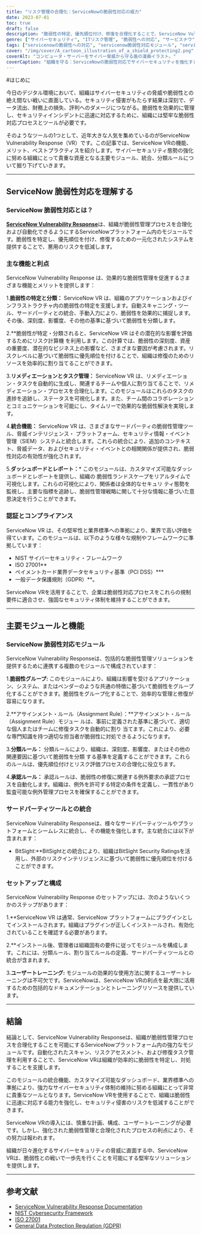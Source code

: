 ```yaml
---
title: "リスク管理の合理化：ServiceNowの脆弱性対応の威力"
date: 2023-07-01
toc: true
draft: false
description: "脆弱性の特定、優先順位付け、修復を合理化することで、ServiceNow Vulnerability Responseがリスク管理を最適化する方法をご覧ください。"
genre: ["サイバーセキュリティ", "ITリスク管理", "脆弱性への対応", "サービスナウ", "セキュリティ・オートメーション", "コンプライアンス", "脅威インテリジェンス", "インシデント管理", "脆弱性の特定", "修復戦略"]
tags: ["servicenowの脆弱性への対応", "servicenow脆弱性対応モジュール", "servicenowアプリケーションの脆弱性への対応", "servicenowにおける脆弱性への対応", "servicenow脆弱性管理モジュール", "servicenowのプッシュ通知が機能しない", "servicenow脆弱性対応リスク計算機", "servicenow脆弱性対応認証", "servicenow脆弱性対応分類ルール", "servicenow脆弱性対応修復タスク", "servicenow脆弱性対応CIルックアップ・ルール", "servicenow 脆弱性対応 サードパーティとの統合", "servicenow イベント重大度値", "servicenow脆弱性対応ダッシュボード", "servicenow脆弱性対応グループ", "servicenow脆弱性対応割り当てルール", "servicenow脆弱性対応アプリケーション", "servicenow 脆弱性対応の承認ルール", "servicenow脆弱性対応の例外承認", "servicenow脆弱性対応セットアップアシスタント", "servicenow 脆弱性レスポンス rest api", "servicenowアプリケーション脆弱性対応の統合", "servicenowアプリケーション脆弱性対応の役割", "servicenow脆弱性対応のメリット", "servicenow脆弱性対応ブループリント", "servicenow脆弱性対応知識ベース", "bitsight servicenow 脆弱性への対応", "servicenow脆弱性対応cisoダッシュボード", "servicenow脆弱性対応分類グループ", "servicenow脆弱性対応CIマッチング"]
cover: "/img/cover/A_cartoon_illustration_of_a_shield_protecting2.png"
coverAlt: "コンピュータ・サーバーをサイバー脅威から守る盾の漫画イラスト。"
coverCaption: "組織を守る：ServiceNowの脆弱性対応でサイバーセキュリティを強化する"
---
```


#はじめに

今日のデジタル環境において、組織はサイバーセキュリティの脅威や脆弱性との絶え間ない戦いに直面している。セキュリティ侵害がもたらす結果は深刻で、データ流出、財務上の損失、評判へのダメージにつながる。脆弱性を効果的に管理し、セキュリティインシデントに迅速に対応するために、組織には堅牢な脆弱性対応プロセスとツールが必要です。

そのようなツールの1つとして、近年大きな人気を集めているのがServiceNow Vulnerability Response（VR）です。この記事では、ServiceNow VRの機能、メリット、ベストプラクティスを紹介します。サイバーセキュリティ態勢の強化に努める組織にとって貴重な資産となる主要モジュール、統合、分類ルールについて掘り下げていきます。

______

## ServiceNow 脆弱性対応を理解する

### ServiceNow 脆弱性対応とは？

[**ServiceNow Vulnerability Response**](https://www.servicenow.com/uk/products/vulnerability-response.html)は、組織が脆弱性管理プロセスを合理化および自動化できるようにするServiceNowプラットフォーム内のモジュールです。脆弱性を特定し、優先順位を付け、修復するための一元化されたシステムを提供することで、悪用のリスクを低減します。

### 主な機能と利点

ServiceNow Vulnerability Response は、効果的な脆弱性管理を促進するさまざまな機能とメリットを提供します：

1.**脆弱性の特定と分類：** ServiceNow VR は、組織のアプリケーションおよびインフラストラクチャ内の脆弱性の特定を支援します。自動スキャニング・ツール、サードパーティとの統合、手動入力により、脆弱性を効果的に捕捉します。その後、深刻度、影響度、その他の基準に基づいて脆弱性を分類します。

2.**脆弱性が特定・分類されると、ServiceNow VR はその潜在的な影響を評価するためにリスク計算機 を利用します。この計算では、脆弱性の深刻度、資産の重要度、潜在的なビジネス上の影響など、さまざまな要因が考慮されます。リスクレベルに基づいて脆弱性に優先順位を付けることで、組織は修復のためのリソースを効率的に割り当てることができます。

3.**リメディエーションとタスク管理：** ServiceNow VR は、リメディエーション・タスクを自動的に生成し、関連するチームや個人に割り当てることで、リメディエーション・プロセスを合理化します。このモジュールはこれらのタスクの進捗を追跡し、ステータスを可視化します。また、チーム間のコラボレーションとコミュニケーションを可能にし、タイムリーで効果的な脆弱性解決を実現します。

4.**統合機能：** ServiceNow VR は、さまざまなサードパーティの脆弱性管理ツール、脅威インテリジェンス・ プラットフォーム、セキュリティ情報・イベント管理（SIEM）システムと統合します。これらの統合により、追加のコンテキスト、脅威データ、およびセキュリティ・イベントとの相関関係が提供され、脆弱性対応の有効性が強化されます。

5.**ダッシュボードとレポート：*** このモジュールは、カスタマイズ可能なダッシュボードとレポートを提供し、組織の 脆弱性ランドスケープをリアルタイムで可視化します。これらの可視化により、関係者は全体的なセキュリ ティ態勢を監視し、主要な指標を追跡し、脆弱性管理戦略に関して十分な情報に基づいた意思決定を行うことができます。

### 認証とコンプライアンス

ServiceNow VR は、その堅牢性と業界標準への準拠により、業界で高い評価を得ています。このモジュールは、以下のような様々な規制やフレームワークに準拠しています：

- NIST サイバーセキュリティ・フレームワーク
- ISO 27001**
- ペイメントカード業界データセキュリティ基準（PCI DSS）***
- 一般データ保護規則（GDPR）**。

ServiceNow VRを活用することで、企業は脆弱性対応プロセスをこれらの規制要件に適合させ、強固なセキュリティ体制を維持することができます。

______

## 主要モジュールと機能

### ServiceNow 脆弱性対応モジュール

ServiceNow Vulnerability Responseは、包括的な脆弱性管理ソリューションを提供するために連携する複数のモジュールで構成されています：

1.**脆弱性グループ:** このモジュールにより、組織は影響を受けるアプリケーション、システム、またはベンダーのような共通の特徴に基づいて脆弱性をグループ化することができます。脆弱性をグループ化することで、効率的な管理と修復が容易になります。

2.**アサインメント・ルール（Assignment Rule）：**アサインメント・ルール（Assignment Rule）モジュー ルは、事前に定義された基準に基づいて、適切な個人またはチームに修復タスクを自動的に割り 当てます。これにより、必要な専門知識を持つ適切な担当者が脆弱性に対処できるようになります。

3.**分類ルール：** 分類ルールにより、組織は、深刻度、影響度、またはその他の関連要因に基づいて脆弱性を分類 する基準を定義することができます。これらのルールは、優先順位付けとリスク評価プロセスの合理化に役立ちます。

4.**承認ルール：** 承認ルールは、脆弱性の修復に関連する例外要求の承認プロセスを自動化します。組織は、例外を許可する特定の条件を定義し、一貫性があり監査可能な例外管理プロセスを確保することができます。

### サードパーティツールとの統合

ServiceNow Vulnerability Responseは、様々なサードパーティツールやプラットフォームとシームレスに統合し、その機能を強化します。主な統合には以下が含まれます：

- BitSight:**BitSightとの統合により、組織はBitSight Security Ratingsを活用し、外部のリスクインテリジェンスに基づいて脆弱性に優先順位を付けることができます。

### セットアップと構成

ServiceNow Vulnerability Response のセットアップには、次のようないくつかのステップがあります：

1.**ServiceNow VR は通常、ServiceNow プラットフォームにプラグインとしてインストールされます。組織はプラグインが正しくインストールされ、有効化されていることを確認する必要があります。

2.**インストール後、管理者は組織固有の要件に従ってモジュールを構成します。これには、分類ルール、割り当てルールの定義、サードパーティツールとの統合が含まれます。

3.**ユーザートレーニング:** モジュールの効果的な使用方法に関するユーザートレーニングは不可欠です。ServiceNowは、ServiceNow VRの利点を最大限に活用するための包括的なドキュメンテーションとトレーニングリソースを提供しています。

______

## 結論

結論として、ServiceNow Vulnerability Responseは、組織が脆弱性管理プロセスを合理化することを可能にするServiceNowプラットフォーム内の強力なモジュールです。自動化されたスキャン、リスクアセスメント、および修復タスク管理を利用することで、ServiceNow VRは組織が効率的に脆弱性を特定し、対処することを支援します。

このモジュールの統合機能、カスタマイズ可能なダッシュボード、業界標準への準拠により、強力なサイバーセキュリティ体制の維持に努める組織にとって非常に貴重なツールとなります。ServiceNow VRを使用することで、組織は脆弱性に迅速に対応する能力を強化し、セキュリティ侵害のリスクを低減することができます。

ServiceNow VRの導入には、慎重な計画、構成、ユーザートレーニングが必要です。しかし、強化された脆弱性管理と合理化されたプロセスの利点により、その努力は報われます。

組織が日々進化するサイバーセキュリティの脅威に直面する中、ServiceNow VRは、脆弱性との戦いで一歩先を行くことを可能にする堅牢なソリューションを提供します。

______

## 参考文献

- [ServiceNow Vulnerability Response Documentation](https://docs.servicenow.com/)
- [NIST Cybersecurity Framework](https://www.nist.gov/cyberframework)
- [ISO 27001](https://www.iso.org/isoiec-27001-information-security.html)
- [General Data Protection Regulation (GDPR)](https://gdpr.eu/)
